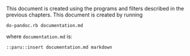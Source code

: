This document is created using the programs and filters described in the
previous chapters. This document is created by running

~~~{.bash}
do-pandoc.rb documentation.md
~~~

where `documentation.md` is:

    ::paru::insert documentation.md markdown

